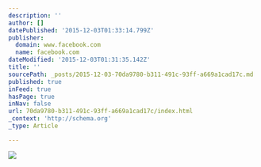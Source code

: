 ```yaml
---
description: ''
author: []
datePublished: '2015-12-03T01:33:14.799Z'
publisher:
  domain: www.facebook.com
  name: facebook.com
dateModified: '2015-12-03T01:31:35.142Z'
title: ''
sourcePath: _posts/2015-12-03-70da9780-b311-491c-93ff-a669a1cad17c.md
published: true
inFeed: true
hasPage: true
inNav: false
url: 70da9780-b311-491c-93ff-a669a1cad17c/index.html
_context: 'http://schema.org'
_type: Article

---
```

![](https://scontent-iad3-1.xx.fbcdn.net/hphotos-prn2/v/t1.0-9/1002547_606662859353803_2048837746_n.jpg?oh=55d6f213e9d9ee3ed80c3992af5a965e&oe=56D55600)
